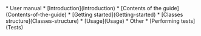 <div style="page-break-before: always !important;"/>
* User manual
  * [Introduction](Introduction)
  * [Contents of the guide](Contents-of-the-guide)
  * [Getting started](Getting-started)
  * [Classes structure](Classes-structure)
  * [Usage](Usage)
* Other
  * [Performing tests](Tests)